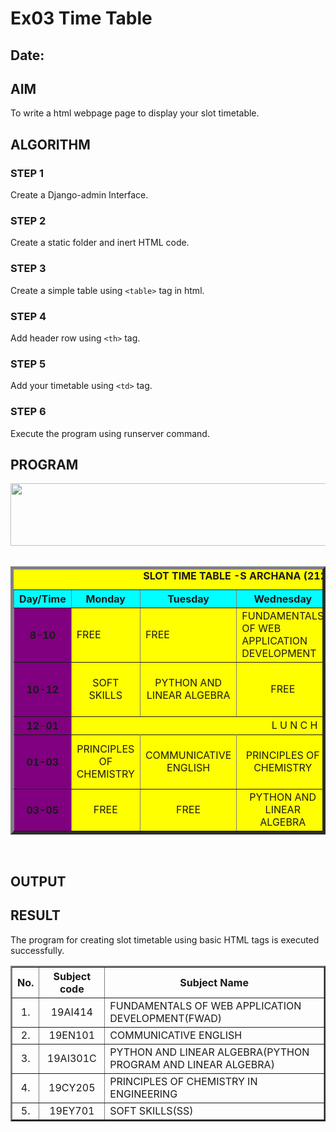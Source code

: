 # Ex03 Time Table
## Date:

## AIM
To write a html webpage page to display your slot timetable.

## ALGORITHM
### STEP 1
Create a Django-admin Interface.

### STEP 2
Create a static folder and inert HTML code.

### STEP 3
Create a simple table using ```<table>``` tag in html.

### STEP 4
Add header row using ```<th>``` tag.

### STEP 5
Add your timetable using ```<td>``` tag.

### STEP 6
Execute the program using runserver command.

## PROGRAM
<html>
<head>
<title>Slot Timetable</title>
</head>
<body>
<center>
    <img src="logo.png" height="100" width="540">
</center>
<br>
<table align="center" width="540" cellspacing="2" cellpadding="4" border="5" bgcolor="yellow">
<caption><b>SLOT TIME TABLE -S ARCHANA (212223040019)</b></caption>
<tr align="center">
<th bgcolor="cyan">Day/Time</th>
<th bgcolor="cyan">Monday
<th bgcolor="cyan">Tuesday
<th bgcolor="cyan">Wednesday
<th bgcolor="cyan">Thursday
<th bgcolor="cyan">Friday
</tr>
</tr align="center">
<th bgcolor="purple">8-10</th>
<td >FREE</td>
<td >FREE</td>
<td >FUNDAMENTALS OF WEB APPLICATION DEVELOPMENT</td>
<td >FREE</td>
<td >PYTHON AND LINEAR ALGEBRA</td>
</tr>
<tr align="center">
<th bgcolor="purple">10-12</th>
<td >SOFT SKILLS</td>
<td >PYTHON AND LINEAR ALGEBRA</td>
<td >FREE</td>
<td >FUNDAMENTALS OF WEB APPLICATION DEVELOPMENT</td>
<td >FREE</td>
</tr>
<tr>
<th bgcolor="purple">12-01</th>
<td colspan="5" align="center"> L U N C H</td>
</tr>
<tr>
<tr align="center">
<th bgcolor="purple">01-03</th>
<td >PRINCIPLES OF CHEMISTRY</td>
<td >COMMUNICATIVE ENGLISH</td>
<td >PRINCIPLES OF CHEMISTRY</td>
<td >COMMUNICATIVE ENGLISH</td>
<td >FUNDAMENTALS OF WEB APPLICATION DEVELOPMENT</td>
</tr>
<tr align="center">
<th bgcolor="purple">03-05</th>
<td >FREE</td>
<td >FREE</td>
<td >PYTHON AND LINEAR ALGEBRA</td>
<td >PYTHON AND LINEAR ALGEBRA</td>
<td >FREE</td>
</tr>
</table>
<br>
<table align="center" cellspacing="2" cellpadding="4" border="2">
<tr align="center">
<th>No.</th>
<th>Subject code</th>
<th>Subject Name</th>
</tr>
<tr>
<td align="center">1.</td>
<td align="center">19AI414</td>
<td>FUNDAMENTALS OF WEB APPLICATION DEVELOPMENT(FWAD)</td>
</tr>
<tr>
<td align="center">2.</td>
<td align="center">19EN101</td>
<td>COMMUNICATIVE ENGLISH</td>
</tr>
<tr>
<td align="center">3.</td>
<td align="center">19AI301C</td>
<td>PYTHON AND LINEAR ALGEBRA(PYTHON PROGRAM AND LINEAR ALGEBRA)</td>
</tr>
<tr>
<td align="center">4.</td>
<td align="center">19CY205</td>
<td>PRINCIPLES OF CHEMISTRY IN ENGINEERING</td>
</tr>
<tr>
<td align="center">5.</td>
<td align="center">19EY701</td>
<td>SOFT SKILLS(SS)</td>
</tr
</table>
</body>
</html>


## OUTPUT


## RESULT
The program for creating slot timetable using basic HTML tags is executed successfully.
